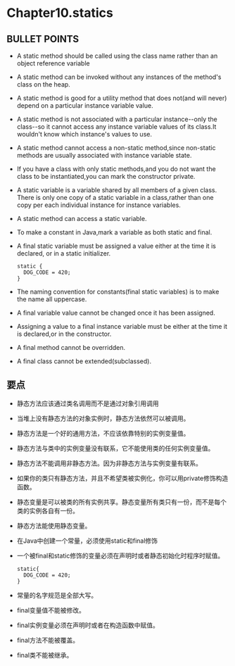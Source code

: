 # Chapter10.statics

## BULLET POINTS

* A static method should be called using the class name rather than an object reference variable
* A static method can be invoked without any instances of the method's class on the heap.
* A static method is good for a utility method that does not\(and will never\) depend on a particular instance variable value.
* A static method is not associated with a particular instance--only the class--so it cannot access any instance variable values of its class.It wouldn't know which instance's values to use.
* A static method cannot access a non-static method,since non-static methods are usually associated with instance variable state.
* If you have a class with only static methods,and you do not want the class to be instantiated,you can mark the constructor private.
* A static variable is a variable shared by all members of a given class. There is only one copy of a static variable in a class,rather than one copy per each individual instance for instance variables.
* A static method can access a static variable.
* To make a constant in Java,mark a variable as both static and final.
* A final static variable must be assigned a value either at the time it is declared, or in a static initializer.

  ```text
  static {
    DOG_CODE = 420;
  }
  ```

* The naming convention for constants\(final static variables\) is to make the name all uppercase.
* A final variable value cannot be changed once it has been assigned.
* Assigning a value to a final instance variable must be either at the time it is declared,or in the constructor.
* A final method cannot be overridden.
* A final class cannot be extended\(subclassed\).

## 要点

* 静态方法应该通过类名调用而不是通过对象引用调用
* 当堆上没有静态方法的对象实例时，静态方法依然可以被调用。
* 静态方法是一个好的通用方法，不应该依靠特别的实例变量值。
* 静态方法与类中的实例变量没有联系，它不能使用类的任何实例变量值。
* 静态方法不能调用非静态方法。因为非静态方法与实例变量有联系。
* 如果你的类只有静态方法，并且不希望类被实例化，你可以用private修饰构造函数。
* 静态变量是可以被类的所有实例共享。静态变量所有类只有一份，而不是每个类的实例各自有一份。
* 静态方法能使用静态变量。
* 在Java中创建一个常量，必须使用static和final修饰
* 一个被final和static修饰的变量必须在声明时或者静态初始化时程序时赋值。

  ```text
  static{
    DOG_CODE = 420;
  }
  ```

* 常量的名字规范是全部大写。
* final变量值不能被修改。
* final实例变量必须在声明时或者在构造函数中赋值。
* final方法不能被覆盖。
* final类不能被继承。

